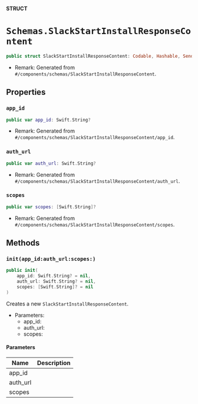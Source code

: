 **STRUCT**

# `Schemas.SlackStartInstallResponseContent`

```swift
public struct SlackStartInstallResponseContent: Codable, Hashable, Sendable
```

- Remark: Generated from `#/components/schemas/SlackStartInstallResponseContent`.

## Properties
### `app_id`

```swift
public var app_id: Swift.String?
```

- Remark: Generated from `#/components/schemas/SlackStartInstallResponseContent/app_id`.

### `auth_url`

```swift
public var auth_url: Swift.String?
```

- Remark: Generated from `#/components/schemas/SlackStartInstallResponseContent/auth_url`.

### `scopes`

```swift
public var scopes: [Swift.String]?
```

- Remark: Generated from `#/components/schemas/SlackStartInstallResponseContent/scopes`.

## Methods
### `init(app_id:auth_url:scopes:)`

```swift
public init(
    app_id: Swift.String? = nil,
    auth_url: Swift.String? = nil,
    scopes: [Swift.String]? = nil
)
```

Creates a new `SlackStartInstallResponseContent`.

- Parameters:
  - app_id:
  - auth_url:
  - scopes:

#### Parameters

| Name | Description |
| ---- | ----------- |
| app_id |  |
| auth_url |  |
| scopes |  |